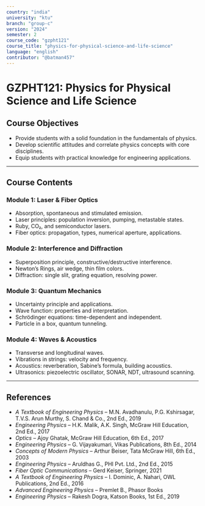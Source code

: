 ```yaml
---
country: "india"
university: "ktu"
branch: "group-c"
version: "2024"
semester: 2
course_code: "gzpht121"
course_title: "physics-for-physical-science-and-life-science"
language: "english"
contributor: "@batman457"
---
```


# GZPHT121: Physics for Physical Science and Life Science

## Course Objectives

- Provide students with a solid foundation in the fundamentals of physics.
- Develop scientific attitudes and correlate physics concepts with core disciplines.
- Equip students with practical knowledge for engineering applications.

---

## Course Contents

### Module 1: Laser & Fiber Optics

- Absorption, spontaneous and stimulated emission.
- Laser principles: population inversion, pumping, metastable states.
- Ruby, CO₂, and semiconductor lasers.
- Fiber optics: propagation, types, numerical aperture, applications.

### Module 2: Interference and Diffraction

- Superposition principle, constructive/destructive interference.
- Newton’s Rings, air wedge, thin film colors.
- Diffraction: single slit, grating equation, resolving power.

### Module 3: Quantum Mechanics

- Uncertainty principle and applications.
- Wave function: properties and interpretation.
- Schrödinger equations: time-dependent and independent.
- Particle in a box, quantum tunneling.

### Module 4: Waves & Acoustics

- Transverse and longitudinal waves.
- Vibrations in strings: velocity and frequency.
- Acoustics: reverberation, Sabine’s formula, building acoustics.
- Ultrasonics: piezoelectric oscillator, SONAR, NDT, ultrasound scanning.

---

## References

- *A Textbook of Engineering Physics* – M.N. Avadhanulu, P.G. Kshirsagar, T.V.S. Arun Murthy, S. Chand & Co., 2nd Ed., 2019  
- *Engineering Physics* – H.K. Malik, A.K. Singh, McGraw Hill Education, 2nd Ed., 2017  
- *Optics* – Ajoy Ghatak, McGraw Hill Education, 6th Ed., 2017  
- *Engineering Physics* – G. Vijayakumari, Vikas Publications, 8th Ed., 2014  
- *Concepts of Modern Physics* – Arthur Beiser, Tata McGraw Hill, 6th Ed., 2003  
- *Engineering Physics* – Aruldhas G., PHI Pvt. Ltd., 2nd Ed., 2015  
- *Fiber Optic Communications* – Gerd Keiser, Springer, 2021  
- *A Textbook of Engineering Physics* – I. Dominic, A. Nahari, OWL Publications, 2nd Ed., 2016  
- *Advanced Engineering Physics* – Premlet B., Phasor Books  
- *Engineering Physics* – Rakesh Dogra, Katson Books, 1st Ed., 2019  
